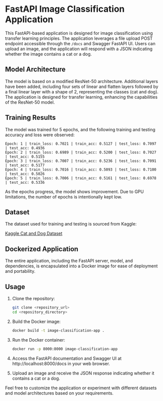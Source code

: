 # FastAPI Image Classification Application

This FastAPI-based application is designed for image classification using transfer learning principles. The application leverages a file upload POST endpoint accessible through the `/docs` and Swagger FastAPI UI. Users can upload an image, and the application will respond with a JSON indicating whether the image contains a cat or a dog.

## Model Architecture

The model is based on a modified ResNet-50 architecture. Additional layers have been added, including four sets of linear and flatten layers followed by a final linear layer with a shape of 2, representing the classes (cat and dog). The application is designed for transfer learning, enhancing the capabilities of the ResNet-50 model.

## Training Results

The model was trained for 5 epochs, and the following training and testing accuracy and loss were observed:

```plaintext
Epoch: 1 | train_loss: 0.7021 | train_acc: 0.5127 | test_loss: 0.7097 | test_acc: 0.4936
Epoch: 2 | train_loss: 0.6989 | train_acc: 0.5200 | test_loss: 0.7027 | test_acc: 0.5155
Epoch: 3 | train_loss: 0.7007 | train_acc: 0.5236 | test_loss: 0.7091 | test_acc: 0.5177
Epoch: 4 | train_loss: 0.7016 | train_acc: 0.5093 | test_loss: 0.7100 | test_acc: 0.5026
Epoch: 5 | train_loss: 0.7006 | train_acc: 0.5161 | test_loss: 0.6978 | test_acc: 0.5336
```

As the epochs progress, the model shows improvement. Due to GPU limitations, the number of epochs is intentionally kept low.

## Dataset

The dataset used for training and testing is sourced from Kaggle:

[Kaggle Cat and Dog Dataset](https://www.kaggle.com/datasets/tongpython/cat-and-dog)

## Dockerized Application

The entire application, including the FastAPI server, model, and dependencies, is encapsulated into a Docker image for ease of deployment and portability.

## Usage

1. Clone the repository:

    ```bash
    git clone <repository_url>
    cd <repository_directory>
    ```

2. Build the Docker image:

    ```bash
    docker build -t image-classification-app .
    ```

3. Run the Docker container:

    ```bash
    docker run -p 8000:8000 image-classification-app
    ```

4. Access the FastAPI documentation and Swagger UI at http://localhost:8000/docs in your web browser.

5. Upload an image and receive the JSON response indicating whether it contains a cat or a dog.

Feel free to customize the application or experiment with different datasets and model architectures based on your requirements.